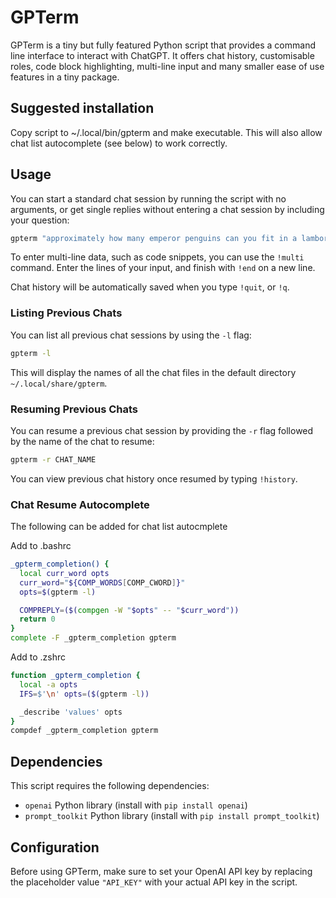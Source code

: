 # GPTerm

GPTerm is a tiny but fully featured Python script that provides a command line interface to interact with ChatGPT. It offers chat history, customisable roles, code block highlighting, multi-line input and many smaller ease of use features in a tiny package. 

## Suggested installation

Copy script to ~/.local/bin/gpterm and make executable. This will also allow chat list autocomplete (see below) to work correctly.

## Usage

You can start a standard chat session by running the script with no arguments, or get single replies without entering a chat session by including your question:
```bash
gpterm "approximately how many emperor penguins can you fit in a lamborghini aventador?"
```
To enter multi-line data, such as code snippets, you can use the `!multi` command. Enter the lines of your input, and finish with `!end` on a new line.

Chat history will be automatically saved when you type `!quit`, or `!q`.

### Listing Previous Chats

You can list all previous chat sessions by using the `-l` flag:
```bash
gpterm -l
```
This will display the names of all the chat files in the default directory `~/.local/share/gpterm`.

### Resuming Previous Chats

You can resume a previous chat session by providing the `-r` flag followed by the name of the chat to resume:
```bash
gpterm -r CHAT_NAME
```
You can view previous chat history once resumed by typing `!history`. 

### Chat Resume Autocomplete

The following can be added for chat list autocmplete

Add to .bashrc
```bash
_gpterm_completion() {
  local curr_word opts
  curr_word="${COMP_WORDS[COMP_CWORD]}"
  opts=$(gpterm -l)

  COMPREPLY=($(compgen -W "$opts" -- "$curr_word"))
  return 0
}
complete -F _gpterm_completion gpterm
```

Add to .zshrc
```zsh
function _gpterm_completion {
  local -a opts
  IFS=$'\n' opts=($(gpterm -l))

  _describe 'values' opts
}
compdef _gpterm_completion gpterm
```

## Dependencies

This script requires the following dependencies:

- `openai` Python library (install with `pip install openai`)
- `prompt_toolkit` Python library (install with `pip install prompt_toolkit`)

## Configuration

Before using GPTerm, make sure to set your OpenAI API key by replacing the placeholder value `"API_KEY"` with your actual API key in the script.
